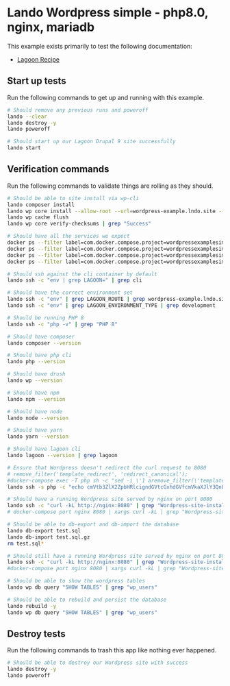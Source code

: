 Lando Wordpress simple - php8.0, nginx, mariadb
===============================================

This example exists primarily to test the following documentation:

* [Lagoon Recipe](https://docs.lando.dev/config/lagoon.html)

Start up tests
--------------

Run the following commands to get up and running with this example.

```bash
# Should remove any previous runs and poweroff
lando --clear
lando destroy -y
lando poweroff

# Should start up our Lagoon Drupal 9 site successfully
lando start
```

Verification commands
---------------------

Run the following commands to validate things are rolling as they should.

```bash
# Should be able to site install via wp-cli
lando composer install
lando wp core install --allow-root --url=wordpress-example.lndo.site --title=\'Wordpress-site-install\' --admin_user=admin --admin_email=admin@example.com
lando wp cache flush
lando wp core verify-checksums | grep "Success"

# Should have all the services we expect
docker ps --filter label=com.docker.compose.project=wordpressexamplesimple | grep Up | grep wordpressexamplesimple_nginx_1
docker ps --filter label=com.docker.compose.project=wordpressexamplesimple | grep Up | grep wordpressexamplesimple_mariadb_1
docker ps --filter label=com.docker.compose.project=wordpressexamplesimple | grep Up | grep wordpressexamplesimple_php_1
docker ps --filter label=com.docker.compose.project=wordpressexamplesimple | grep Up | grep wordpressexamplesimple_cli_1

# Should ssh against the cli container by default
lando ssh -c "env | grep LAGOON=" | grep cli

# Should have the correct environment set
lando ssh -c "env" | grep LAGOON_ROUTE | grep wordpress-example.lndo.site
lando ssh -c "env" | grep LAGOON_ENVIRONMENT_TYPE | grep development

# Should be running PHP 8
lando ssh -c "php -v" | grep "PHP 8"

# Should have composer
lando composer --version

# Should have php cli
lando php --version

# Should have drush
lando wp --version

# Should have npm
lando npm --version

# Should have node
lando node --version

# Should have yarn
lando yarn --version

# Should have lagoon cli
lando lagoon --version | grep lagoon

# Ensure that Wordpress doesn't redirect the curl request to 8080
# remove_filter('template_redirect', 'redirect_canonical');
#docker-compose exec -T php sh -c "sed -i \'1 aremove_filter(\'template_redirect\',\'redirect_canonical\');\' /app/web/content/themes/twentytwentythree/functions.php"
lando ssh -s php -c "echo cmVtb3ZlX2ZpbHRlcigndGVtcGxhdGVfcmVkaXJlY3QnLCAncmVkaXJlY3RfY2Fub25pY2FsJyk7 | base64 -d >> /app/web/content/themes/twentytwentythree/functions.php"

# Should have a running Wordpress site served by nginx on port 8080
lando ssh -c "curl -kL http://nginx:8080" | grep "Wordpress-site-install"
# docker-compose port nginx 8080 | xargs curl -kL | grep "Wordpress-site-install"

# Should be able to db-export and db-import the database
lando db-export test.sql
lando db-import test.sql.gz
rm test.sql*

# Should still have a running Wordpress site served by nginx on port 8080
lando ssh -c "curl -kL http://nginx:8080" | grep "Wordpress-site-install"
#docker-compose port nginx 8080 | xargs curl -kL | grep "Wordpress-site-install"

# Should be able to show the wordpress tables
lando wp db query "SHOW TABLES" | grep "wp_users"

# Should be able to rebuild and persist the database
lando rebuild -y
lando wp db query "SHOW TABLES" | grep "wp_users"
```

Destroy tests
-------------

Run the following commands to trash this app like nothing ever happened.

```bash
# Should be able to destroy our Wordpress site with success
lando destroy -y
lando poweroff
```
